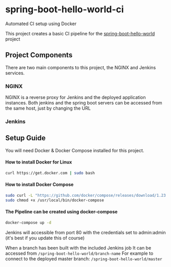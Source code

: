 # spring-boot-hello-world-ci
Automated CI setup using Docker

This project creates a basic CI pipeline for the [spring-boot-hello-world](https://github.com/bob-crutchley/spring-boot-hello-world) project 

## Project Components
There are two main components to this project, the NGINX and Jenkins services.

### NGINX
NGINX is a reverse proxy for Jenkins and the deployed application instances.
Both jenkins and the spring boot servers can be accessed from the same host, just by changing the URL


### Jenkins


## Setup Guide

You will need Docker & Docker Compose installed for this project.

#### How to install Docker for Linux
```bash
curl https://get.docker.com | sudo bash
```

#### How to install Docker Compose
```bash
sudo curl -L "https://github.com/docker/compose/releases/download/1.23.2/docker-compose-$(uname -s)-$(uname -m)" -o /usr/local/bin/docker-compose
sudo chmod +x /usr/local/bin/docker-compose
```

#### The Pipeline can be created using docker-compose
```bash
docker-compose up -d
```
Jenkins will accessible from port 80 with the credentials set to admin:admin (it's best if you update this of course)

When a branch has been built with the included Jenkins job
It can be accessed from `/spring-boot-hello-world/branch-name`
For example to connect to the deployed master branch:
`/spring-boot-hello-world/master`

